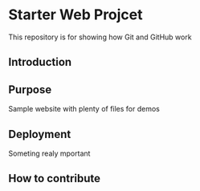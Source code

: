 # Starter Web Projcet

This repository is for showing how Git and GitHub work

## Introduction


## Purpose

Sample website with plenty of files for demos
## Deployment

Someting realy mportant 

## How to contribute

